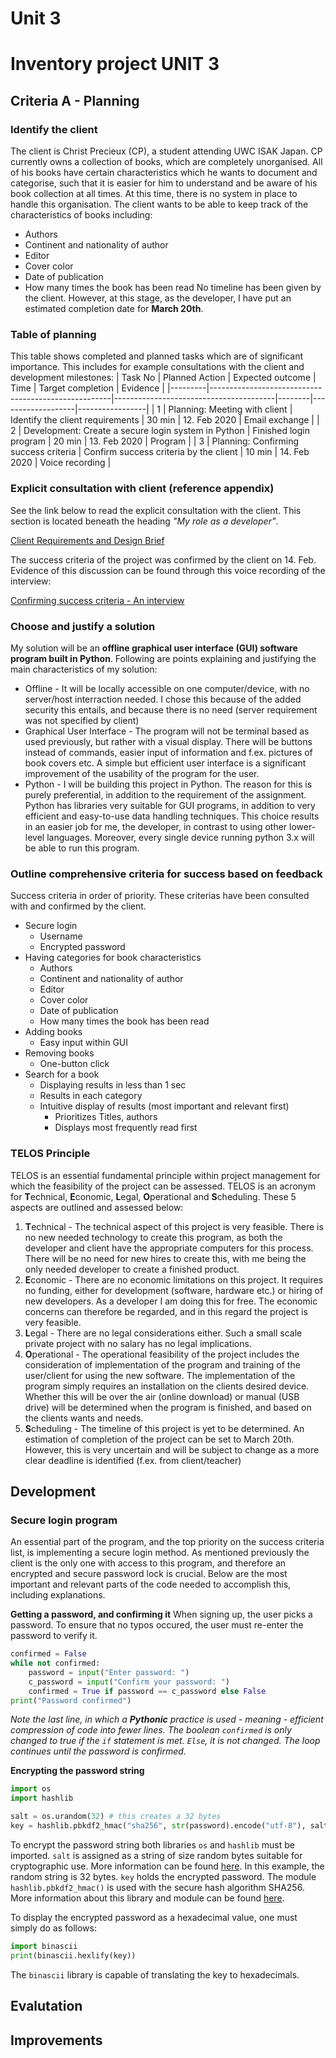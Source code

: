 # Unit 3

# Inventory project UNIT 3

## Criteria A - Planning

### Identify the client
The client is Christ Precieux (CP), a student attending UWC ISAK Japan. CP currently owns a collection of books, which are completely unorganised. All of his books have certain characteristics which he wants to document and categorise, such that it is easier for him to understand and be aware of his book collection at all times. At this time, there is no system in place to handle this organisation. The client wants to be able to keep track of the characteristics of books including:
* Authors
* Continent and nationality of author
* Editor
* Cover color
* Date of publication
* How many times the book has been read
No timeline has been given by the client. However, at this stage, as the developer, I have put an estimated completion date for **March 20th**. 

### Table of planning
This table shows completed and planned tasks which are of significant importance. This includes for example consultations with the client and development milestones:
| Task No | Planned Action                                      | Expected outcome                       | Time   | Target completion | Evidence        |
|---------|-----------------------------------------------------|----------------------------------------|--------|-------------------|-----------------|
| 1       | Planning: Meeting with client                       | Identify the client requirements       | 30 min | 12. Feb 2020      | Email exchange  |
| 2       | Development: Create a secure login system in Python | Finished login program                 | 20 min | 13. Feb 2020      | Program         |
| 3       | Planning: Confirming success criteria               | Confirm success criteria by the client | 10 min | 14. Feb 2020      | Voice recording |

### Explicit consultation with client (reference appendix)
See the link below to read the explicit consultation with the client. This section is located beneath the heading *"My role as a developer"*.

[Client Requirements and Design Brief](clientRequirementsAndDesignBrief.md)

The success criteria of the project was confirmed by the client on 14. Feb. Evidence of this discussion can be found through this voice recording of the interview:

[Confirming success criteria - An interview](successCriteria.m4a)


### Choose and justify a solution
My solution will be an **offline graphical user interface (GUI) software program built in Python**. Following are points explaining and justifying the main characteristics of my solution:
* Offline - It will be locally accessible on one computer/device, with no server/host interraction needed. I chose this because of the added security this entails, and because there is no need (server requirement was not specified by client)
* Graphical User Interface - The program will not be terminal based as used previously, but rather with a visual display. There will be buttons instead of commands, easier input of information and f.ex. pictures of book covers etc. A simple but efficient user interface is a significant improvement of the usability of the program for the user.
* Python - I will be building this project in Python. The reason for this is purely preferential, in addition to the requirement of the assignment. Python has libraries very suitable for GUI programs, in addition to very efficient and easy-to-use data handling techniques. This choice results in an easier job for me, the developer, in contrast to using other lower-level languages. Moreover, every single device running python 3.x will be able to run this program. 


### Outline comprehensive criteria for success based on feedback

Success criteria in order of priority. These criterias have been consulted with and confirmed by the client.

* Secure login
  * Username
  * Encrypted password
* Having categories for book characteristics
  * Authors
  * Continent and nationality of author
  * Editor
  * Cover color
  * Date of publication
  * How many times the book has been read
* Adding books
  * Easy input within GUI
* Removing books
  * One-button click
* Search for a book
  * Displaying results in less than 1 sec
  * Results in each category
  * Intuitive display of results (most important and relevant first)
    * Prioritizes Titles, authors
    * Displays most frequently read first

### TELOS Principle
TELOS is an essential fundamental principle within project management for which the feasibility of the project can be assessed. TELOS is an acronym for **T**echnical, **E**conomic, **L**egal, **O**perational and **S**cheduling. These 5 aspects are outlined and assessed below:

1. **T**echnical - The technical aspect of this project is very feasible. There is no new needed technology to create this program, as both the developer and client have the appropriate computers for this process. There will be no need for new hires to create this, with me being the only needed developer to create a finished product.
1. **E**conomic - There are no economic limitations on this project. It requires no funding, either for development (software, hardware etc.) or hiring of new developers. As a developer I am doing this for free. The economic concerns can therefore be regarded, and in this regard the project is very feasible.
1. **L**egal - There are no legal considerations either. Such a small scale private project with no salary has no legal implications.
1. **O**perational - The operational feasibility of the project includes the consideration of implementation of the program and training of the user/client for using the new software. The implementation of the program simply requires an installation on the clients desired device. Whether this will be over the air (online download) or manual (USB drive) will be determined when the program is finished, and based on the clients wants and needs.
1. **S**cheduling - The timeline of this project is yet to be determined. An estimation of completion of the project can be set to March 20th. However, this is very uncertain and will be subject to change as a more clear deadline is identified (f.ex. from client/teacher)


## Development

### Secure login program
An essential part of the program, and the top priority on the success criteria list, is implementing a secure login method. As mentioned previously the client is the only one with access to this program, and therefore an encrypted and secure password lock is crucial. Below are the most important and relevant parts of the code needed to accomplish this, including explanations.

**Getting a password, and confirming it**
When signing up, the user picks a password. To ensure that no typos occured, the user must re-enter the password to verify it. 
```.py
confirmed = False
while not confirmed:
    password = input("Enter password: ")
    c_password = input("Confirm your password: ")
    confirmed = True if password == c_password else False
print("Password confirmed")
```
*Note the last line, in which a **Pythonic** practice is used - meaning - efficient compression of code into fewer lines. The boolean `confirmed` is only changed to true if the `if` statement is met. `Else`, it is not changed. The loop continues until the password is confirmed.*

**Encrypting the password string**
```.py
import os
import hashlib

salt = os.urandom(32) # this creates a 32 bytes
key = hashlib.pbkdf2_hmac("sha256", str(password).encode("utf-8"), salt, 1000)
```
To encrypt the password string both libraries `os` and `hashlib` must be imported.
`salt` is assigned as a string of size random bytes suitable for cryptographic use. More information can be found [here](https://www.geeksforgeeks.org/python-os-urandom-method/). In this example, the random string is 32 bytes.
`key` holds the encrypted password. The module `hashlib.pbkdf2_hmac()` is used with the secure hash algorithm SHA256. More information about this library and module can be found [here](https://docs.python.org/3/library/hashlib.html).

To display the encrypted password as a hexadecimal value, one must simply do as follows:
```.py
import binascii
print(binascii.hexlify(key))
```
The `binascii` library is capable of translating the key to hexadecimals.


## Evalutation

## Improvements






